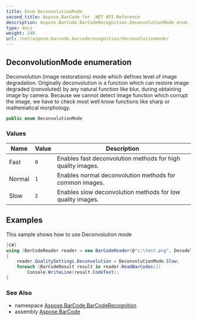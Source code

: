 ```yaml
---
title: Enum DeconvolutionMode
second_title: Aspose.BarCode for .NET API Reference
description: Aspose.BarCode.BarCodeRecognition.DeconvolutionMode enum. Deconvolution image restorations mode which defines level of image degradation. Originally deconvolution is a function which can restore image degraded convoluted by any natural function like blur during obtaining image by camera. Because we cannot detect image function which corrupt the image we have to check most well know functions like sharp or mathematical morphology
type: docs
weight: 240
url: /net/aspose.barcode.barcoderecognition/deconvolutionmode/
---
```

## DeconvolutionMode enumeration

Deconvolution (image restorations) mode which defines level of image degradation. Originally deconvolution is a function which can restore image degraded (convoluted) by any natural function like blur, during obtaining image by camera. Because we cannot detect image function which corrupt the image, we have to check most well know functions like sharp or mathematical morphology.

```csharp
public enum DeconvolutionMode
```

### Values

| Name | Value | Description |
| --- | --- | --- |
| Fast | `0` | Enables fast deconvolution methods for high quality images. |
| Normal | `1` | Enables normal deconvolution methods for common images. |
| Slow | `2` | Enables slow deconvolution methods for low quality images. |

## Examples

This sample shows how to use Deconvolution mode

```csharp
[C#]
using (BarCodeReader reader = new BarCodeReader(@"c:\test.png", DecodeType.Code39Extended, DecodeType.Code128))
{
    reader.QualitySettings.Deconvolution = DeconvolutionMode.Slow;
    foreach (BarCodeResult result in reader.ReadBarCodes())
        Console.WriteLine(result.CodeText);
}
```

### See Also

* namespace [Aspose.BarCode.BarCodeRecognition](../../aspose.barcode.barcoderecognition/)
* assembly [Aspose.BarCode](../../)


